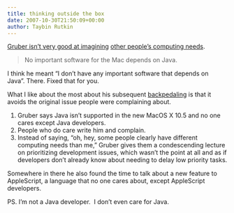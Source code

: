 ```yaml
---
title: thinking outside the box
date: 2007-10-30T21:50:09+00:00
author: Taybin Rutkin
---
```


[Gruber isn&#8217;t very good at imagining](http://daringfireball.net/linked/2007/october#tue-30-java) [other people&#8217;s computing needs](http://daringfireball.net/linked/2007/august#tue-07-imovie_08).

> No important software for the Mac depends on Java.

I think he meant &#8220;I don&#8217;t have any important software that depends on Java&#8221;. There. Fixed that for you.

What I like about the most about his subsequent [backpedaling](http://daringfireball.net/2007/10/shipping_means_prioritizing) is that it avoids the original issue people were complaining about.

1. Gruber says Java isn&#8217;t supported in the new MacOS X 10.5 and no one cares except Java developers.
2. People who do care write him and complain.
3. Instead of saying, &#8220;oh, hey, some people clearly have different computing needs than me,&#8221; Gruber gives them a condescending lecture on prioritizing development issues, which wasn&#8217;t the point at all and as if developers don&#8217;t already know about needing to delay low priority tasks.

Somewhere in there he also found the time to talk about a new feature to AppleScript, a language that no one cares about, except AppleScript developers.

PS. I&#8217;m not a Java developer.  I don&#8217;t even care for Java.
